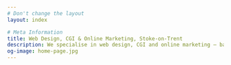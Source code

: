 ```yaml
---
# Don't change the layout
layout: index

# Meta Information
title: Web Design, CGI & Online Marketing, Stoke-on-Trent
description: We specialise in web design, CGI and online marketing – based in Stoke-on-Trent.
og-image: home-page.jpg
---
```

